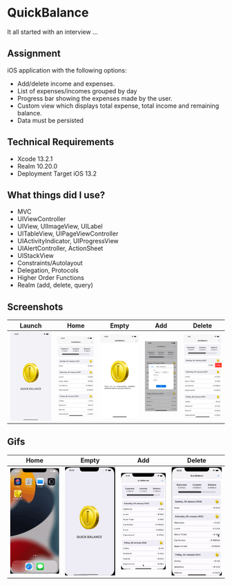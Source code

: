 # QuickBalance

It all started with an interview ...


## Assignment 

  iOS  application with the following options: 

  * Add/delete income  and  expenses. 
  * List  of  expenses/incomes grouped by day 
  * Progress bar showing the expenses made by the user. 
  * Custom view  which  displays  total  expense,  total  income  and  remaining  balance. 
  * Data must be persisted


## Technical Requirements
* Xcode 13.2.1
* Realm 10.20.0
* Deployment Target iOS 13.2

## What things did I use?

- MVC
- UIViewController
- UIView, UIImageView, UILabel
- UITableView, UIPageViewController
- UIActivityIndicator, UIProgressView
- UIAlertController, ActionSheet
- UIStackView
- Constraints/Autolayout
- Delegation, Protocols
- Higher Order Functions 
- Realm (add, delete, query)

## Screenshots

| Launch | Home | Empty | Add | Delete |
|:-------:|:----:|:-----:|:-----:|:-----:|
| ![Launch Screen](./resources/launchScreen.png)| ![Home](./resources/home.png) | ![Empty](./resources/emptyScreen.png) | ![Add](./resources/addTransaction.png) |  ![Delete](./resources/delete.png) |


## Gifs

| Home | Empty | Add | Delete |
|:----:|:-----:|:-----:|:-----:|
|![Home](./resources/QuickBalance_Launch_Home.gif) | ![Empty](./resources/QuickBalance_Launch_Empty_Home.gif) | ![Add](./resources/QuickBalance_AddTransaction.gif) |  ![Delete](./resources/QuickBalance_Home_Delete_Expense.gif) |




